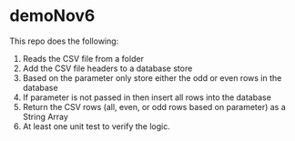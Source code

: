# demoNov6

This repo does the following:
1. Reads the CSV file from a folder
2. Add the CSV file headers to a database store
3. Based on the parameter only store either the odd or even rows in the database
4. If parameter is not passed in then insert all rows into the database
5. Return the CSV rows (all, even, or odd rows based on parameter) as a String Array
6. At least one unit test to verify the logic.
